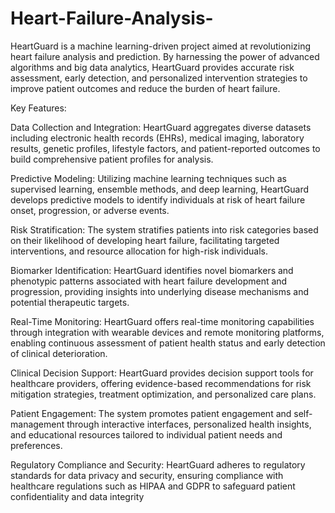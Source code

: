 # Heart-Failure-Analysis-
HeartGuard is a machine learning-driven project aimed at revolutionizing heart failure analysis and prediction. By harnessing the power of advanced algorithms and big data analytics, HeartGuard provides accurate risk assessment, early detection, and personalized intervention strategies to improve patient outcomes and reduce the burden of heart failure.

Key Features:

Data Collection and Integration: HeartGuard aggregates diverse datasets including electronic health records (EHRs), medical imaging, laboratory results, genetic profiles, lifestyle factors, and patient-reported outcomes to build comprehensive patient profiles for analysis.

Predictive Modeling: Utilizing machine learning techniques such as supervised learning, ensemble methods, and deep learning, HeartGuard develops predictive models to identify individuals at risk of heart failure onset, progression, or adverse events.

Risk Stratification: The system stratifies patients into risk categories based on their likelihood of developing heart failure, facilitating targeted interventions, and resource allocation for high-risk individuals.

Biomarker Identification: HeartGuard identifies novel biomarkers and phenotypic patterns associated with heart failure development and progression, providing insights into underlying disease mechanisms and potential therapeutic targets.

Real-Time Monitoring: HeartGuard offers real-time monitoring capabilities through integration with wearable devices and remote monitoring platforms, enabling continuous assessment of patient health status and early detection of clinical deterioration.

Clinical Decision Support: HeartGuard provides decision support tools for healthcare providers, offering evidence-based recommendations for risk mitigation strategies, treatment optimization, and personalized care plans.

Patient Engagement: The system promotes patient engagement and self-management through interactive interfaces, personalized health insights, and educational resources tailored to individual patient needs and preferences.

Regulatory Compliance and Security: HeartGuard adheres to regulatory standards for data privacy and security, ensuring compliance with healthcare regulations such as HIPAA and GDPR to safeguard patient confidentiality and data integrity
